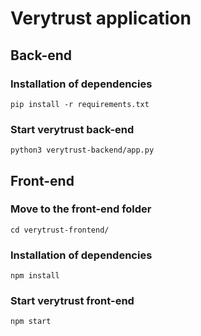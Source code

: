 # Verytrust application

## Back-end

### Installation of dependencies

```
pip install -r requirements.txt
```

### Start verytrust back-end

```
python3 verytrust-backend/app.py 
```

## Front-end

### Move to the front-end folder
```
cd verytrust-frontend/
```

### Installation of dependencies

```
npm install
```

### Start verytrust front-end

```
npm start 
```
